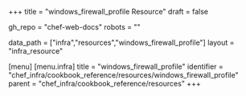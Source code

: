 +++
title = "windows_firewall_profile Resource"
draft = false

gh_repo = "chef-web-docs"
robots = ""

data_path = ["infra","resources","windows_firewall_profile"]
layout = "infra_resource"


[menu]
  [menu.infra]
    title = "windows_firewall_profile"
    identifier = "chef_infra/cookbook_reference/resources/windows_firewall_profile"
    parent = "chef_infra/cookbook_reference/resources"
+++

<!-- The contents of this page are automatically generated from the windows_firewall_profile.yaml file in the data directory. -->
<!-- To suggest a change, edit the https://github.com/chef/chef/blob/master/lib/chef/resource/windows_firewall_profile.rb file
      and submit a pull request to the https://github.com/chef/chef repository. -->
